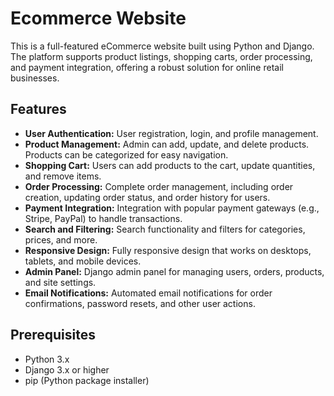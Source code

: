 # Ecommerce Website

This is a full-featured eCommerce website built using Python and Django. The platform supports product listings, shopping carts, order processing, and payment integration, offering a robust solution for online retail businesses.

## Features

- **User Authentication:** User registration, login, and profile management.
- **Product Management:** Admin can add, update, and delete products. Products can be categorized for easy navigation.
- **Shopping Cart:** Users can add products to the cart, update quantities, and remove items.
- **Order Processing:** Complete order management, including order creation, updating order status, and order history for users.
- **Payment Integration:** Integration with popular payment gateways (e.g., Stripe, PayPal) to handle transactions.
- **Search and Filtering:** Search functionality and filters for categories, prices, and more.
- **Responsive Design:** Fully responsive design that works on desktops, tablets, and mobile devices.
- **Admin Panel:** Django admin panel for managing users, orders, products, and site settings.
- **Email Notifications:** Automated email notifications for order confirmations, password resets, and other user actions.

## Prerequisites

- Python 3.x
- Django 3.x or higher
- pip (Python package installer)

